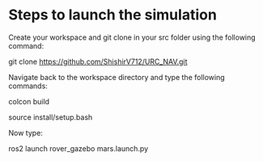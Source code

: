# Steps to launch the simulation 
Create your workspace and git clone in your src folder using the following command:


git clone https://github.com/ShishirV712/URC_NAV.git


Navigate back to the workspace directory and type the following commands:


colcon build 


source install/setup.bash


Now type:


ros2 launch rover_gazebo mars.launch.py
